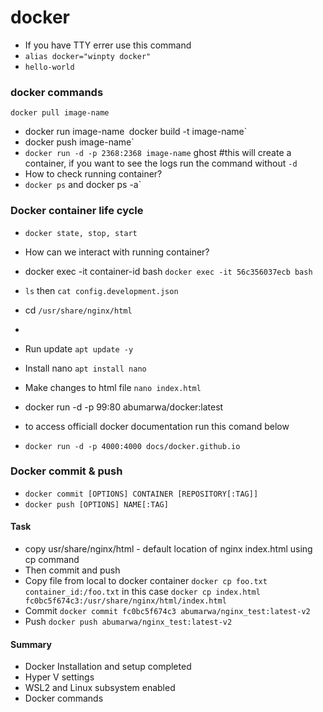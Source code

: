 # docker

- If you have TTY errer use this command
- `alias docker="winpty docker"`
- `hello-world`

### docker commands
`docker pull image-name`
- docker run image-name`
`docker build -t image-name`
- docker push image-name`
- `docker run -d -p 2368:2368 image-name` ghost #this will create a container, if you want to see the logs run the command without `-d`
- How to check running container?
- `docker ps` and docker ps -a`


### Docker container life cycle
- `docker state, stop, start`

- How can we interact with running container?
- docker exec -it container-id bash `docker exec -it 56c356037ecb bash`
- `ls` then `cat config.development.json`

- cd `/usr/share/nginx/html`
-
- Run update `apt update -y`
- Install nano `apt install nano`
- Make changes to html file `nano index.html`
- docker run -d -p 99:80 abumarwa/docker:latest

- to access officiall docker documentation run this comand below
- `docker run -d -p 4000:4000 docs/docker.github.io`

### Docker commit & push
- `docker commit [OPTIONS] CONTAINER [REPOSITORY[:TAG]]`
- `docker push [OPTIONS] NAME[:TAG]`

#### Task
- copy usr/share/nginx/html - default location of nginx index.html using cp command
- Then commit and push
- Copy file from local to docker container `docker cp foo.txt container_id:/foo.txt` in this case `docker cp index.html fc0bc5f674c3:/usr/share/nginx/html/index.html` 
- Commit `docker commit fc0bc5f674c3 abumarwa/nginx_test:latest-v2`
- Push `docker push abumarwa/nginx_test:latest-v2`

#### Summary
- Docker Installation and setup completed
- Hyper V settings
- WSL2 and Linux subsystem enabled
- Docker commands